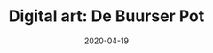 ---
title: "Digital art: De Buurser Pot"
date: 2020-04-19
categories:
    - digital art
tags: 
    - historisk
---